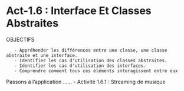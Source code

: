 # Act-1.6 : Interface Et Classes Abstraites

  OBJECTIFS
  
       - Appréhender les différences entre une classe, une classe abstraite et une interface.
       - Identifier les cas d'utilisation des classes abstraites.
       - Identifier les cas d'utilisation des interfaces.
       - Comprendre comment tous ces éléments interagissent entre eux
       
  Passons à l’application ......
       - Activité 1.6.1 : Streaming de musique

